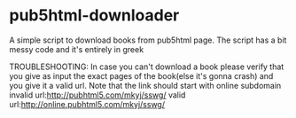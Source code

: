 # pub5html-downloader
A simple script to download books from pub5html page.
The script has a bit messy code and it's entirely in greek

TROUBLESHOOTING:
In case you can't download a book please verify that you give as input the exact pages of the book(else it's gonna crash) and you give it a valid url. Note that the link should start with online subdomain
invalid url:http://pubhtml5.com/mkyj/sswg/
valid url:http://online.pubhtml5.com/mkyj/sswg/
